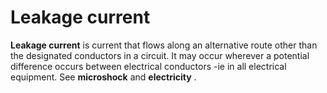# Leakage current

**Leakage current** is current that flows along an alternative route
other than the designated conductors in a circuit. It may occur wherever
a potential difference occurs between electrical conductors -ie in all
electrical equipment. See **microshock** and **electricity** .
